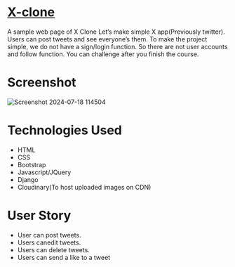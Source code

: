 # [X-clone](https://xclone-pau8.onrender.com/)
A sample web page of X Clone Let’s make simple X app(Previously twitter). Users can post tweets and see everyone’s them. To make the project simple, we do not have a sign/login function. So there are not user accounts and follow function. You can challenge after you finish the course.
# Screenshot
![Screenshot 2024-07-18 114504](https://github.com/user-attachments/assets/3a491dc2-1155-49a8-bef4-a3f144a2d590)


# Technologies Used
* HTML
* CSS
* Bootstrap
* Javascript/JQuery
* Django
* Cloudinary(To host uploaded images on CDN)
# User Story
* User can post tweets.
* Users canedit tweets.
* Users can delete tweets.
* Users can send a like to a tweet
